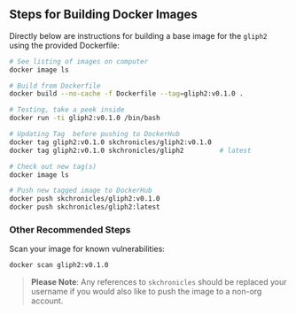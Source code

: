 ## Steps for Building Docker Images

Directly below are instructions for building a base image for the `gliph2` using the provided Dockerfile:

```bash
# See listing of images on computer
docker image ls

# Build from Dockerfile
docker build --no-cache -f Dockerfile --tag=gliph2:v0.1.0 .

# Testing, take a peek inside
docker run -ti gliph2:v0.1.0 /bin/bash

# Updating Tag  before pushing to DockerHub
docker tag gliph2:v0.1.0 skchronicles/gliph2:v0.1.0
docker tag gliph2:v0.1.0 skchronicles/gliph2         # latest

# Check out new tag(s)
docker image ls

# Push new tagged image to DockerHub
docker push skchronicles/gliph2:v0.1.0
docker push skchronicles/gliph2:latest
```

### Other Recommended Steps

Scan your image for known vulnerabilities:

```bash
docker scan gliph2:v0.1.0
```

> **Please Note**: Any references to `skchronicles` should be replaced your username if you would also like to push the image to a non-org account.
